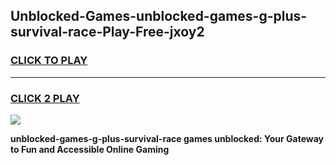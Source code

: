 
## Unblocked-Games-unblocked-games-g-plus-survival-race-Play-Free-jxoy2
<h3>
<a href="https://premium76.site?title=unblocked-games-g-plus-survival-race&ref=22A">CLICK TO PLAY</a></h3>
<hr>

<h3>
<a href="https://premium76.site?title=unblocked-games-g-plus-survival-race&ref=22A">CLICK 2 PLAY</a>
  
</h3>

<a href="https://premium76.site?title=unblocked-games-g-plus-survival-race&ref=22A"><img src="https://clearcache.store/games.png"></a>


**unblocked-games-g-plus-survival-race games unblocked: Your Gateway to Fun and Accessible Online Gaming**
